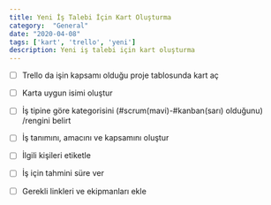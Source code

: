 ```yaml
---
title: Yeni İş Talebi İçin Kart Oluşturma
category:  "General"
date: "2020-04-08"
tags: ['kart', 'trello', 'yeni']
description: Yeni iş talebi için kart oluşturma
---
```


- [ ] Trello da işin kapsamı olduğu proje tablosunda kart aç

- [ ] Karta uygun isimi oluştur

- [ ] İş tipine göre kategorisini (#scrum(mavi)-#kanban(sarı) olduğunu) /rengini belirt

- [ ] İş tanımını, amacını ve kapsamını oluştur

- [ ] İlgili kişileri etiketle

- [ ] İş için tahmini süre ver

- [ ] Gerekli linkleri ve ekipmanları ekle
